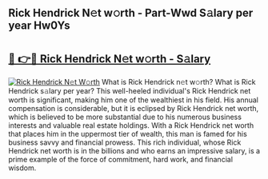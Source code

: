 ## Rick Hendrick N𝚎t w𝚘rth - Part-Wwd S𝚊lary per year Hw0Ys

# <h2><a href="http://gc49fp7.nevu.top/?p=Rick+Hendrick">🔗 👉🔴 Rick Hendrick N𝚎t w𝚘rth - S𝚊lary</a></h2>

[![Rick Hendrick N𝚎t W𝚘rth](https://i.imgur.com/Oavwk0R.jpeg)](http://gc49fp7.nevu.top/?p=Rick+Hendrick)
What is Rick Hendrick n𝚎t w𝚘rth? What is Rick Hendrick s𝚊lary per year?
This well-heeled individual's Rick Hendrick net worth is significant, making him one of the wealthiest in his field. His annual compensation is considerable, but it is eclipsed by Rick Hendrick net worth, which is believed to be more substantial due to his numerous business interests and valuable real estate holdings. With a Rick Hendrick net worth that places him in the uppermost tier of wealth, this man is famed for his business savvy and financial prowess. This rich individual, whose Rick Hendrick net worth is in the billions and who earns an impressive salary, is a prime example of the force of commitment, hard work, and financial wisdom.
